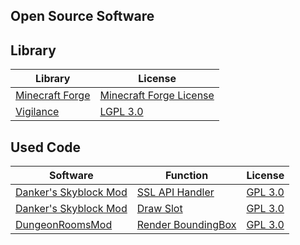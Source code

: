## Open Source Software

## Library
| Library                                                                        | License                                                                                                           |
|--------------------------------------------------------------------------------|-------------------------------------------------------------------------------------------------------------------|
| [Minecraft Forge](https://github.com/MinecraftForge/MinecraftForge/tree/1.8.9) | [Minecraft Forge License](https://github.com/MinecraftForge/MinecraftForge/blob/1.8.9/MinecraftForge-License.txt) |
| [Vigilance](https://github.com/Sk1erLLC/Vigilance)                             | [LGPL 3.0](https://www.gnu.org/licenses/lgpl-3.0-standalone.html)                                                 |

## Used Code
| Software                                                               | Function              | License                                                                                            |
|------------------------------------------------------------------------|-----------------------|----------------------------------------------------------------------------------------------------|
| [Danker's Skyblock Mod](https://github.com/bowser0000/SkyblockMod/)    | [SSL API Handler](https://github.com/bowser0000/SkyblockMod/blob/master/src/main/java/me/Danker/handlers/APIHandler.java)       | [GPL 3.0](https://www.gnu.org/licenses/gpl-3.0-standalone.html) |
| [Danker's Skyblock Mod](https://github.com/bowser0000/SkyblockMod/)    | [Draw Slot](https://github.com/bowser0000/SkyblockMod/blob/master/src/main/java/me/Danker/utils/RenderUtils.java)       | [GPL 3.0](https://www.gnu.org/licenses/gpl-3.0-standalone.html) |
| [DungeonRoomsMod](https://github.com/Quantizr/DungeonRoomsMod/)    | [Render BoundingBox](https://github.com/Quantizr/DungeonRoomsMod/blob/3.x/src/main/java/io/github/quantizr/dungeonrooms/utils/WaypointUtils.java)       | [GPL 3.0](https://www.gnu.org/licenses/gpl-3.0-standalone.html) |
